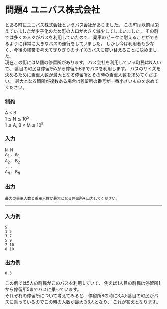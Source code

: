 # 問題4 ユニバス株式会社

とある町にユニバス株式会社というバス会社がありました。
この町は以前は栄えていましたが少子化のため町の人口が大きく減少してしまいました。
その町では多くの人々がバスを利用していたので、
乗車のピークに耐えることができるように非常に大きなバスの運行をしていました。
しかし今は利用者も少なく、今後の経営を考えてぎりぎりのサイズのバスに買い替えることに決めました。  
現在この街にはM個の停留所があります。
バス会社を利用している町民はN人いて、i番目の町民は停留所Aから停留所Bまでバスを利用します。
バスのサイズを決めるために乗車人数が最大となる停留所とその時の乗車人数を求めてください。
最大となる箇所が複数ある場合は停留所の番号が一番小さいものを求めてください。

### 制約
A < B  
1 ≦ N ≦ 10<sup>5</sup>  
1 ≦ A, B < M ≦ 10<sup>5</sup>  

### 入力
<pre>
N M
A<sub>1</sub>, B<sub>1</sub>
A<sub>2</sub>, B<sub>2</sub>
...
A<sub>N</sub>, B<sub>N</sub>
</pre>

### 出力
```
最大の乗車人数と乗車人数が最大となる停留所を出力してください。
```

---
### 入力例
```
5
1 5
3 7
5 9
7 10
8 10
```

### 出力例
```
8 3
```
この例では5人の町民がこのバスを利用していて、
例えば1人目の町民は停留所1から停留所5までバスに乗っています。  
それぞれの停留所について考えてみると、
停留所8の時に3,4,5番目の町民がバスに乗っているのでこの時の人数が最大の3人となり、
これが答えとなります。